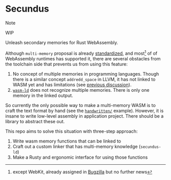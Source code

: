 # Secundus

> [!NOTE]
> WIP

Unleash secondary memories for Rust WebAssembly.

Although `multi-memory` proposal is already [standardized](https://github.com/WebAssembly/proposals/blob/main/README.md), and most[^1] of of WebAssembly runtimes has supported it,
there are several obstacles from the toolchain side that prevents us from using this feature:

[^1]: except WebKit, already assigned in [Bugzilla](https://bugs.webkit.org/show_bug.cgi?id=277743) but no further news

1. No concept of multiple memories in programming languages. Though there is a similar concept `addredd_space` in LLVM, it has not linked to WASM yet and has limitations (see [previous discussion](https://github.com/WebAssembly/multi-memory/issues/45)).
2. [`wasm-ld`](https://lld.llvm.org/WebAssembly.html) does not recognize multiple memories. There is only one memory in the linked output.

So currently the only possible way to make a multi-memory WASM is to craft the text format by hand (see the [`handwritten/`](./handwritten) example).
However, it is insane to write low-level assembly in application project. There should be a library to abstract these out.

This repo aims to solve this situation with three-step approach:

1. Write wasm memory functions that can be linked to
2. Craft out a custom linker that has multi-memory knowledge (`secundus-ld`)
3. Make a Rusty and ergonomic interface for using those functions
